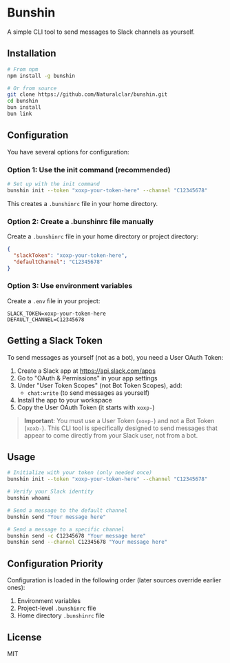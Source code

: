# Bunshin

A simple CLI tool to send messages to Slack channels as yourself.

## Installation

```bash
# From npm
npm install -g bunshin

# Or from source
git clone https://github.com/Naturalclar/bunshin.git
cd bunshin
bun install
bun link
```

## Configuration

You have several options for configuration:

### Option 1: Use the init command (recommended)

```bash
# Set up with the init command
bunshin init --token "xoxp-your-token-here" --channel "C12345678"
```

This creates a `.bunshinrc` file in your home directory.

### Option 2: Create a .bunshinrc file manually

Create a `.bunshinrc` file in your home directory or project directory:

```json
{
  "slackToken": "xoxp-your-token-here",
  "defaultChannel": "C12345678"
}
```

### Option 3: Use environment variables

Create a `.env` file in your project:

```
SLACK_TOKEN=xoxp-your-token-here
DEFAULT_CHANNEL=C12345678
```

## Getting a Slack Token

To send messages as yourself (not as a bot), you need a User OAuth Token:

1. Create a Slack app at https://api.slack.com/apps
2. Go to "OAuth & Permissions" in your app settings
3. Under "User Token Scopes" (not Bot Token Scopes), add:
   - `chat:write` (to send messages as yourself)
4. Install the app to your workspace
5. Copy the User OAuth Token (it starts with `xoxp-`)

> **Important**: You must use a User Token (`xoxp-`) and not a Bot Token (`xoxb-`). This CLI tool is specifically designed to send messages that appear to come directly from your Slack user, not from a bot.

## Usage

```bash
# Initialize with your token (only needed once)
bunshin init --token "xoxp-your-token-here" --channel "C12345678"

# Verify your Slack identity
bunshin whoami

# Send a message to the default channel
bunshin send "Your message here"

# Send a message to a specific channel
bunshin send -c C12345678 "Your message here"
bunshin send --channel C12345678 "Your message here"
```

## Configuration Priority

Configuration is loaded in the following order (later sources override earlier ones):
1. Environment variables
2. Project-level `.bunshinrc` file
3. Home directory `.bunshinrc` file

## License

MIT
